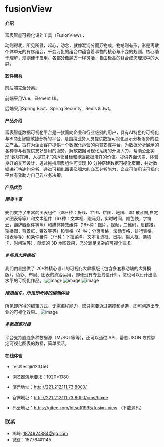 # fusionView

#### 介绍
富表智能可视化设计工具（FusionView）：

动则得就，所见所得，起心，动念，就像混沌分而万物成，物成则有形，形是离散个体单元的有序组合，千变万化的组合中蕴含着事物的核心与不变的规则。核心助于理解，规则便于应用。各部分像魔方一样灵活，自由极高的组合成您理想中的大屏。

#### 软件架构
前后端完全分离。

前端采用Vue、Element UI。

后端采用Spring Boot、Spring Security、Redis & Jwt。


#### 产品介绍

富表智能数据可视化平台是一款面向企业和行业级别的用户，具有AI特色的可视化与BI商业智能敏捷分析的平台。是围绕业务人员提供数据可视化展示分析服务的独立产品。旨在为企业客户提供一个数据化运营的内部支撑平台，为数据分析展示的各种参与者提供友好易用的服务，解放数据可视化系统的开发人力，帮助企业实现“数尽其用、人尽其才”的运营目标和挖掘数据潜在的价值。提供界面优美、体验良好的交互设计，通过拖拽图表组件可实现 10 分钟搭建数据可视化页面，并对数据进行快速的分析。通过可视化图表及强大的交互分析能力，企业可使用该可视化平台有效助力自己的业务决策。

#### 产品优势

##### 图表丰富
我们支持了丰富的图表组件（39+种：折线、柱图、饼图、地图、3D 散点图,自定义图表等等）和文本组件（6+种：文本框，跑马灯，实时时间，颜色快，字符云，翻牌器组件等等）和媒体特效组件（16+种：图片，视频，二维码，超链接，轮播图，背景框，特效等等）和表格（4+种：分页表格，滚动表格，排行表格，报表等等）和条件组件（7+种：下拉菜单、文本复选框、日期、输入框、选项卡，时间轴等），酷炫的 3D 地图效果，充分满足复杂的可视化需求。
##### 多场景大屏模板
我们内置提供了 20+种精心设计的可视化大屏模版（包含多套移动端的大屏模版），色彩、布局、图表的综合运用，即便没有专业的设计师，您也可以设计出高水平的可视化作品。
![image](https://user-images.githubusercontent.com/34264339/233877159-ba318d52-3fb1-44fa-b000-753cd8fac51e.png)
![image](https://user-images.githubusercontent.com/34264339/233877179-8566c59b-a97b-4d9f-9056-1dee562cb0e7.png)
![image](https://user-images.githubusercontent.com/34264339/233877197-62b15a3e-ae3a-49dd-b4f2-70607ee66ee6.png)

##### 拖拽组件，所见即所得的编辑体验
所见即所得的编辑方式，无需编程能力，您只需要通过拖拽和点选，即可创造出专业的可视化效果。
![image](https://user-images.githubusercontent.com/34264339/233877216-b0e76c00-a814-42c4-9e09-3d5853a66a18.png)

##### 多数据源对接
平台支持直连多种数据源（MySQL等等），还可以通过 API、静态 JSON 方式绑定可视化图表的数据，简单灵活。

#### 在线体验
- test/test@123456
- 浏览器演示要求：1920*1080

- 演示地址：http://221.212.111.73:8000/
- 官网地址：http://221.212.111.73:8000/cms/home
- 码云地址：https://gitee.com/hitsoft1995/fusion-view （下载源码）

### 联系
- 邮箱: 1874924884@qq.com
- 微信：15776481145
